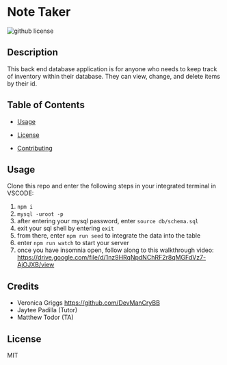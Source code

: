 # Note Taker
  ![github license](https://img.shields.io/badge/license-MIT-black.svg)

## Description
This back end database application is for anyone who needs to keep track of inventory within their database. They can view, change, and delete items by their id.
      
      
## Table of Contents 

* [Usage](#usage)

 
* [License](#license)


* [Contributing](#credits)


## Usage
Clone this repo and enter the following steps in your integrated terminal in VSCODE:
1. `npm i`
2. `mysql -uroot -p`
3. after entering your mysql password, enter `source db/schema.sql`
4. exit your sql shell by entering `exit` 
5. from there, enter `npm run seed` to integrate the data into the table
6. enter `npm run watch` to start your server
7. once you have insomnia open, follow along to this walkthrough video: https://drive.google.com/file/d/1nz9HRqNpdNChRF2r8qMGFdVz7-AjOJXB/view


## Credits
- Veronica Griggs https://github.com/DevManCryBB
- Jaytee Padilla (Tutor)
- Matthew Todor (TA)


## License
MIT